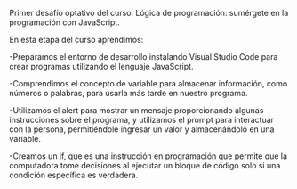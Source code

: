 Primer desafío optativo del curso: Lógica de programación: sumérgete en la programación con JavaScript.

En esta etapa del curso aprendimos:

-Preparamos el entorno de desarrollo instalando Visual Studio Code para crear programas utilizando el lenguaje JavaScript.

-Comprendimos el concepto de variable para almacenar información, como números o palabras, para usarla más tarde en nuestro programa.

-Utilizamos el alert para mostrar un mensaje proporcionando algunas instrucciones sobre el programa, y utilizamos el prompt para interactuar con la persona, permitiéndole ingresar un valor y almacenándolo en una variable.

-Creamos un if, que es una instrucción en programación que permite que la computadora tome decisiones al ejecutar un bloque de código solo si una condición específica es verdadera.